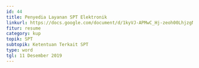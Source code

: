 ```yaml
---
id: 44
title: Penyedia Layanan SPT Elektronik
linkurl: https://docs.google.com/document/d/1kyVJ-APMwC_Hj-zeoh00LhjzgNY5aK5V7TZNBdwTatc/edit?usp=drivesdk
fitur: resume
category: kup
topik: SPT
subtopik: Ketentuan Terkait SPT
type: word
tgl: 11 Desember 2019
---
```


